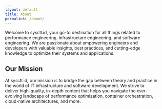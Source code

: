 ```yaml
---
layout: default
title: About
permalink: /about/
---
```

Welcome to sysctl.id, your go-to destination for all things related to performance engineering, infrastructure engineering, and software engineering. We are passionate about empowering engineers and developers with valuable insights, best practices, and cutting-edge knowledge to optimize their systems and applications.

## Our Mission
At sysctl.id, our mission is to bridge the gap between theory and practice in the world of IT infrastructure and software development. We strive to deliver high-quality, in-depth content that helps you navigate the ever-evolving landscape of performance optimization, container orchestration, cloud-native architectures, and more.

